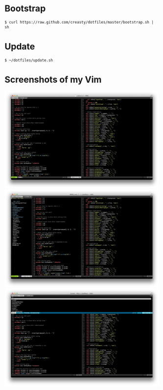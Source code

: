 Bootstrap
=========

	$ curl https://raw.github.com/creasty/dotfiles/master/bootstrap.sh | sh


Update
======

	$ ~/dotfiles/update.sh


Screenshots of my Vim
=====================

![](./screenshots/01.png)
![](./screenshots/02.png)
![](./screenshots/03.png)

